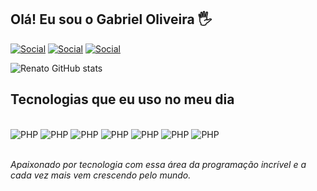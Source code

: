 ## Olá! Eu sou o Gabriel Oliveira 🖐️


[![Social](https://img.shields.io/badge/LinkedIn-0077B5?style=for-the-badge&logo=linkedin&logoColor=white)](https://www.linkedin.com/in/gaabrieldev/)
[![Social](https://img.shields.io/badge/GitHub-100000?style=for-the-badge&logo=github&logoColor=white)](https://github.com/gaabrieloliveiraa)
[![Social](https://img.shields.io/badge/Instagram-E4405F?style=for-the-badge&logo=instagram&logoColor=white)]()

![Renato GitHub stats](https://github-readme-stats.vercel.app/api?username=gaabrieloliveiraa&show_icons=true&theme=merko)

## Tecnologias que eu uso no meu dia

<div style="display: inline_block"><br/>
<img alt="PHP" src="https://img.shields.io/badge/HTML5-E34F26?style=for-the-badge&logo=html5&logoColor=white"/>
<img alt="PHP" src="https://img.shields.io/badge/CSS3-1572B6?style=for-the-badge&logo=css3&logoColor=white"/>
<img alt="PHP" src="https://img.shields.io/badge/JavaScript-323330?style=for-the-badge&logo=javascript&logoColor=F7DF1E"/>
<img alt="PHP" src="https://img.shields.io/badge/PHP-777BB4?style=for-the-badge&logo=php&logoColor=white"/>
<img alt="PHP" src="https://img.shields.io/badge/Laravel-FF2D20?style=for-the-badge&logo=laravel&logoColor=white"/>
<img alt="PHP" src="https://img.shields.io/badge/MySQL-00000F?style=for-the-badge&logo=mysql&logoColor=white"/>
<img alt="PHP" src="https://img.shields.io/badge/GIT-E44C30?style=for-the-badge&logo=git&logoColor=white"/>
</div><br/>

<i>Apaixonado por tecnologia com essa  área da programação incrível e a cada vez mais vem crescendo pelo mundo.</i>
